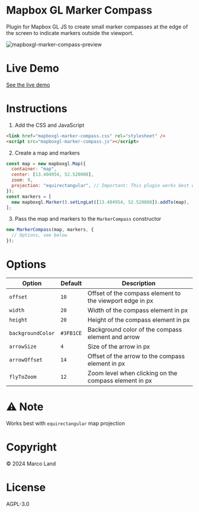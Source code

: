 # Mapbox GL Marker Compass

Plugin for Mapbox GL JS to create small marker compasses at the edge of the screen to indicate markers outside the viewport.

![mapboxgl-marker-compass-preview](https://github.com/marco-land/mapboxgl-marker-compass/assets/24410335/ed9cfcca-1684-41ef-8d9c-451fbb5e7d80)

# Live Demo

[See the live demo](https://mapbox-gl-marker-compass.netlify.app)

# Instructions

1. Add the CSS and JavaScript

```html
<link href="mapboxgl-marker-compass.css" rel="stylesheet" />
<script src="mapboxgl-marker-compass.js"></script>
```

2. Create a map and markers

```javascript
const map = new mapboxgl.Map({
  container: "map",
  center: [13.404954, 52.520008],
  zoom: 9,
  projection: "equirectangular", // Important: This plugin works best with equirectangular maps
});
const markers = [
  new mapboxgl.Marker().setLngLat([13.404954, 52.520008]).addTo(map),
];
```

3. Pass the map and markers to the `MarkerCompass` constructor

```javascript
new MarkerCompass(map, markers, {
  // Options, see below
});
```

# Options

| Option            | Default   | Description                                              |
| ----------------- | --------- | -------------------------------------------------------- |
| `offset`          | `10`      | Offset of the compass element to the viewport edge in px |
| `width`           | `20`      | Width of the compass element in px                       |
| `height`          | `20`      | Height of the compass element in px                      |
| `backgroundColor` | `#3FB1CE` | Background color of the compass element and arrow        |
| `arrowSize`       | `4`       | Size of the arrow in px                                  |
| `arrowOffset`     | `14`      | Offset of the arrow to the compass element in px         |
| `flyToZoom`       | `12`      | Zoom level when clicking on the compass element in px    |

# ⚠️ Note

Works best with `equirectangular` map projection

# Copyright

© 2024 Marco Land

# License

AGPL-3.0
